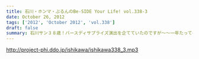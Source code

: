 ```yaml
---
title: 石川・ホンマ・ぶるんのBe-SIDE Your Life! vol.338-3
date: October 26, 2012
tags: ['2012', 'October 2012', 'vol.338']
draft: false
summary: 石川サン３８歳！バースディサプライズ演出を企てていたのですが～～一年たってそのまま収録日を迎えてしまった 始末！３６・３７・３８うまい具合の年齢構成！？いやオヤジ化がさけばれる年齢となってきたわけであり～～～どうなるか この一年！ＮＡＭＡＥ
---
```


http://project-phi.ddo.jp/ishikawa/ishikawa338_3.mp3